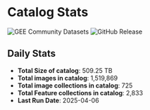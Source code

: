 # Catalog Stats

![GEE Community Datasets](https://img.shields.io/endpoint?url=https://gist.githubusercontent.com/samapriya/34bc0c1280d475d3a69e3b60a706226e/raw/community.json)
![GitHub Release](https://img.shields.io/github/v/release/samapriya/awesome-gee-community-datasets)

## Daily Stats

<!-- START_MARKER -->
* **Total Size of catalog**: 509.25 TB
* **Total images in catalog**: 1,519,869
* **Total image collections in catalog**: 725
* **Total Feature collections in catalog**: 2,833
* **Last Run Date**: 2025-04-06
<!-- END_MARKER -->
